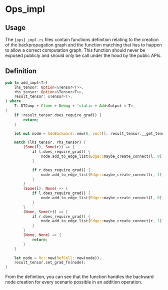 # Ops_impl

## Usage

The `{ops}_impl.rs` files contain functions definition relating to the creation of the backpropagation graph and the function matching that has to happen to allow a correct computation graph. This function should never be exposed publicly and should only be call under the hood by the public APIs.

## Definition

```rust
pub fn add_impl<T>(
    lhs_tensor: Option<&Tensor<T>>,
    rhs_tensor: Option<&Tensor<T>>,
    result_tensor: &Tensor<T>,
) where
    T: DTComp + Clone + Debug + 'static + Add<Output = T>,
{
    if !result_tensor.does_require_grad() {
        return;
    }

    let mut node = AddBackward::new(0, vec![], result_tensor.__get_tensor_impl());

    match (lhs_tensor, rhs_tensor) {
        (Some(l), Some(r)) => {
            if l.does_require_grad() {
                node.add_to_edge_list(Edge::maybe_create_connect(l, 0));
            }

            if r.does_require_grad() {
                node.add_to_edge_list(Edge::maybe_create_connect(r, 1));
            }
        }
        (Some(l), None) => {
            if l.does_require_grad() {
                node.add_to_edge_list(Edge::maybe_create_connect(l, 0));
            }
        }
        (None, Some(r)) => {
            if r.does_require_grad() {
                node.add_to_edge_list(Edge::maybe_create_connect(r, 1));
            }
        }
        (None, None) => {
            return;
        }
    }

    let node = Rc::new(RefCell::new(node));
    result_tensor.set_grad_fn(node);
}
```

From the definition, you can see that the function handles the backward node creation for every scenario possible in an addition operation.